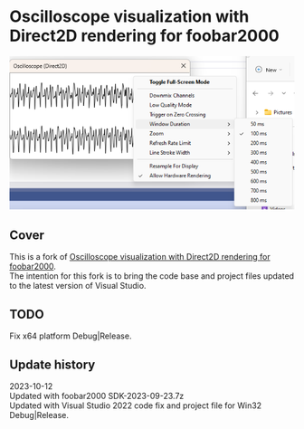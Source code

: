 # Oscilloscope visualization with Direct2D rendering for foobar2000

[![vis_osc](images/foobar2000_vis_oscilloscope.png)](images/foobar2000_vis_oscilloscope.png)  

## Cover
This is a fork of [Oscilloscope visualization with Direct2D rendering for foobar2000](https://github.com/stengerh/foo_vis_oscilloscope_d2d).  
The intention for this fork is to bring the code base and project files updated to the latest version of Visual Studio.  


## TODO
Fix x64 platform Debug|Release.  

## Update history
2023-10-12  
Updated with foobar2000 SDK-2023-09-23.7z  
Updated with Visual Studio 2022 code fix and project file for Win32 Debug|Release.  

